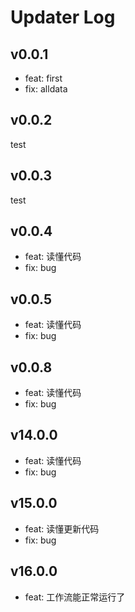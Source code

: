 # Updater Log

## v0.0.1

- feat: first
- fix: alldata

## v0.0.2

test

## v0.0.3

test

## v0.0.4

- feat: 读懂代码
- fix: bug

## v0.0.5

- feat: 读懂代码
- fix: bug


## v0.0.8

- feat: 读懂代码
- fix: bug

## v14.0.0

- feat: 读懂代码
- fix: bug

## v15.0.0

- feat: 读懂更新代码
- fix: bug


## v16.0.0

- feat: 工作流能正常运行了
